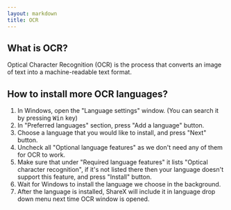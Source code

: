 ```yaml
---
layout: markdown
title: OCR
---
```


## What is OCR?

Optical Character Recognition (OCR) is the process that converts an image of text into a machine-readable text format.

## How to install more OCR languages?

1. In Windows, open the "Language settings" window. (You can search it by pressing <kbd>Win</kbd> key)
2. In "Preferred languages" section, press "Add a language" button.
3. Choose a language that you would like to install, and press "Next" button.
4. Uncheck all "Optional language features" as we don't need any of them for OCR to work.
5. Make sure that under "Required language features" it lists "Optical character recognition", if it's not listed there then your language doesn't support this feature, and press "Install" button.
6. Wait for Windows to install the language we choose in the background.
7. After the language is installed, ShareX will include it in language drop down menu next time OCR window is opened.
